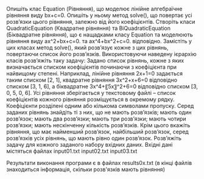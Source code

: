 Опишіть клас Equation (Рівняння), що моделює лінійне алгебраїчне рівняння виду
bx+c=0.
Опишіть у ньому метод solve(), що повертає усі розв’язки цього рівняння, залежно від його коефіцієнтів. Створіть класи QuadraticEquation (Квадратне рівняння) та BiQuadraticEquation (Біквадратне рівняння), що є нащадками класу Equation та моделюють рівняння виду
ax^2+bx+c=0.
та
ax^4+bx^2+c=0.
відповідно.
Замістіть у цих класах метод solve(), який розв’язує кожне з цих рівнянь, повертаючи список його розв’язків.
Використовуючи наведену ієрархію класів розв’яжіть таку задачу: Задано список рівнянь, кожне з яких визначається списком коефіцієнтів починаючи з коефіцієнта при найвищому степені.
Наприклад, лінійне рівняння 2x+1=0 задається таким списком [2, 1], квадратне рівняння 3x^2+x+6=0 відповідно списком [3, 1, 6], а біквадратне 3x^4+〖5x〗^2+6=0 відповідно списком [3, 0, 5, 0, 6]. 
Усі рівняння зберігається у текстовому файлі – список коефіцієнтів кожного рівняння розміщується в окремому рядку. Коефіцієнти розділені одним або кількома символами пропуску. 
Серед заданих рівнянь знайдіть ті з них, що
	не мають розв’язків;
	мають один розв’язок;
	мають два розв’язки;
	мають три розв’язки;
	мають чотири розв’язки;
	мають нескінченну кількість розв’язків.
Крім цього вкажіть рівняння, що має
	найменший розв’язок,
	найбільший розв’язок,
серед розв’язків усіх рівнянь, що мають рівно один розв’язок.
Розв’яжіть задачу для кожного заданого набору вхідних даних. Вхідні дані містяться файлах
input01.txt
input02.txt
input03.txt

Результати виконання програми є в файлах results0x.txt (в кінці файлів знаходиться інформація, скільки розв'язків мають рівняння) 

